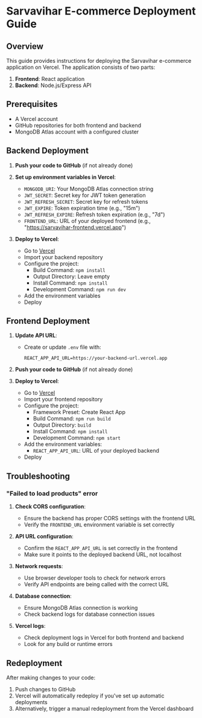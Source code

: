 # Sarvavihar E-commerce Deployment Guide

## Overview

This guide provides instructions for deploying the Sarvavihar e-commerce application on Vercel. The application consists of two parts:

1. **Frontend**: React application
2. **Backend**: Node.js/Express API

## Prerequisites

- A Vercel account
- GitHub repositories for both frontend and backend
- MongoDB Atlas account with a configured cluster

## Backend Deployment

1. **Push your code to GitHub** (if not already done)

2. **Set up environment variables in Vercel**:
   - `MONGODB_URI`: Your MongoDB Atlas connection string
   - `JWT_SECRET`: Secret key for JWT token generation
   - `JWT_REFRESH_SECRET`: Secret key for refresh tokens
   - `JWT_EXPIRE`: Token expiration time (e.g., "15m")
   - `JWT_REFRESH_EXPIRE`: Refresh token expiration (e.g., "7d")
   - `FRONTEND_URL`: URL of your deployed frontend (e.g., "https://sarvavihar-frontend.vercel.app")

3. **Deploy to Vercel**:
   - Go to [Vercel](https://vercel.com)
   - Import your backend repository
   - Configure the project:
     - Build Command: `npm install`
     - Output Directory: Leave empty
     - Install Command: `npm install`
     - Development Command: `npm run dev`
   - Add the environment variables
   - Deploy

## Frontend Deployment

1. **Update API URL**:
   - Create or update `.env` file with:
     ```
     REACT_APP_API_URL=https://your-backend-url.vercel.app
     ```

2. **Push your code to GitHub** (if not already done)

3. **Deploy to Vercel**:
   - Go to [Vercel](https://vercel.com)
   - Import your frontend repository
   - Configure the project:
     - Framework Preset: Create React App
     - Build Command: `npm run build`
     - Output Directory: `build`
     - Install Command: `npm install`
     - Development Command: `npm start`
   - Add the environment variables:
     - `REACT_APP_API_URL`: URL of your deployed backend
   - Deploy

## Troubleshooting

### "Failed to load products" error

1. **Check CORS configuration**:
   - Ensure the backend has proper CORS settings with the frontend URL
   - Verify the `FRONTEND_URL` environment variable is set correctly

2. **API URL configuration**:
   - Confirm the `REACT_APP_API_URL` is set correctly in the frontend
   - Make sure it points to the deployed backend URL, not localhost

3. **Network requests**:
   - Use browser developer tools to check for network errors
   - Verify API endpoints are being called with the correct URL

4. **Database connection**:
   - Ensure MongoDB Atlas connection is working
   - Check backend logs for database connection issues

5. **Vercel logs**:
   - Check deployment logs in Vercel for both frontend and backend
   - Look for any build or runtime errors

## Redeployment

After making changes to your code:

1. Push changes to GitHub
2. Vercel will automatically redeploy if you've set up automatic deployments
3. Alternatively, trigger a manual redeployment from the Vercel dashboard
